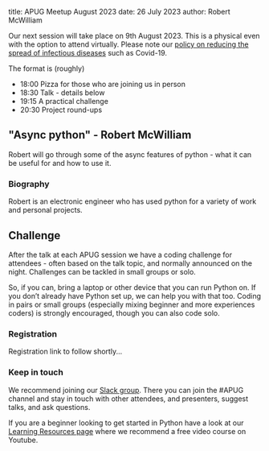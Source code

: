 title: APUG Meetup August 2023
date: 26 July 2023
author: Robert McWilliam

Our next session will take place on 9th August 2023. This is a physical even with the option to attend virtually. Please note our [policy on reducing the spread of infectious diseases](https://codethecity.org/policy-for-reducing-the-spread-of-infectious-diseases/) such as Covid-19.

The format is (roughly)

* 18:00 Pizza for those who are joining us in person
* 18:30 Talk - details below
* 19:15 A practical challenge
* 20:30 Project round-ups

## "Async python" - Robert McWilliam

Robert will go through some of the async features of python - what it can be useful for and how to use it. 

### Biography

Robert is an electronic engineer who has used python for a variety of work and personal projects. 

## Challenge

After the talk at each APUG session we have a coding challenge for attendees - often based on the talk topic, and normally announced on the night. Challenges can be tackled in small groups or solo. 

So, if you can, bring a laptop or other device that you can run Python on. If you don’t already have Python set up, we can help you with that too. Coding in pairs or small groups (especially mixing beginner and more experiences coders) is strongly encouraged, though you can also code solo.

### Registration

Registration link to follow shortly...

### Keep in touch
We recommend joining our [Slack group](https://join.slack.com/t/codethecity/shared_invite/zt-ebfpmtdt-wMnHGebBCNJTCEInaYCwNw). There you can join the #APUG channel and stay in touch with other attendees, and presenters, suggest talks, and ask questions.  

If you are a beginner looking to get started in Python have a look at our [Learning Resources page](https://pythonaberdeen.github.io/pages/learning-resources.html) where we recommend a free video course on Youtube. 


